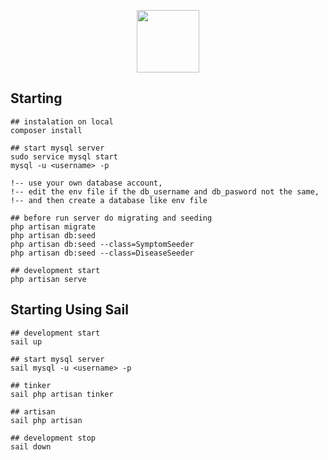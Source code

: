 <p align="center"><a href="https://github.com/dendydandees/diagnose-app" target="_blank"><img src="https://tailwindui.com/img/logos/workflow-mark-purple-600.svg" width="100"></a></p>

## Starting

```
## instalation on local
composer install

## start mysql server
sudo service mysql start
mysql -u <username> -p

!-- use your own database account,
!-- edit the env file if the db_username and db_pasword not the same,
!-- and then create a database like env file

## before run server do migrating and seeding
php artisan migrate
php artisan db:seed
php artisan db:seed --class=SymptomSeeder
php artisan db:seed --class=DiseaseSeeder

## development start
php artisan serve
```

## Starting Using Sail

```
## development start
sail up

## start mysql server
sail mysql -u <username> -p

## tinker
sail php artisan tinker

## artisan
sail php artisan

## development stop
sail down
```
